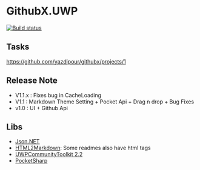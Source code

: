 # GithubX.UWP

[![Build status](https://build.appcenter.ms/v0.1/apps/dd05cbde-11b6-45db-8d2f-f65b1791e4a1/branches/master/badge)](https://appcenter.ms)

## Tasks
https://github.com/yazdipour/githubx/projects/1


## Release Note

* V1.1.x : Fixes bug in CacheLoading 
* V1.1 : Markdown Theme Setting + Pocket Api + Drag n drop + Bug Fixes
* v1.0 : UI + Github Api


## Libs

* [Json.NET](https://www.nuget.org/packages/Newtonsoft.Json/)
* [HTML2Markdown](https://github.com/baynezy/Html2Markdown): Some readmes also have html tags
* [UWPCommunityToolkit 2.2](https://github.com/Microsoft/UWPCommunityToolkit)
* [PocketSharp](https://github.com/ceee/PocketSharp)